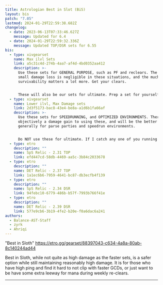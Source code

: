 ```yaml
---
title: Astrologian Best in Slot (BiS)
layout: bis
patch: "7.05"
lastmod: 2024-01-29T22:59:38.682Z
changelog:
  - date: 2023-06-13T07:33:46.627Z
    message: Updated for 6.4
  - date: 2024-01-29T22:59:32.336Z
    message: Updated TOP/DSR sets for 6.55
bis:
  - type: xivgearset
    name: Max ilvl Sets
    link: a5c31c4d-274b-4aa7-af4d-4bd0352aa412
    description: >-
      Use these sets for GENERAL PURPOSE, such as PF and reclears. The super
      small damage loss is negligible in these situations, and the much higher
      survivability matters a lot more. Get your clears. 


      These will also be our sets for ultimate. Prep a set for yourself for the upcoming 7.1 FRU.
  - type: xivgearset
    name: Lower ilvl, Max Damage sets
    link: 2d3f5173-bac8-43e4-be8a-a1d6b1fa66af
    description: >-
      Use these sets for SPEEDRUNNING, and OPTIMIZED ENVIRONMENTS. There is
      objectively a damage gain to using these, and will be the better choice
      generally for parse parties and speedrun environments. 


      Do NOT use these for ultimate. If I catch any one of you running i710 left side for FRU, I'm cursing you with 0% Oracle crit rate for the rest of eternity.
  - type: etro
    description: ""
    name: SpS Relic - 2.31 TOP
    link: efd447cd-58db-4469-aa5c-3b84c2033678
  - type: etro
    description: ""
    name: DET Relic - 2.37 TOP
    link: 1a1ec6b6-7959-4641-bc87-db3ecfb4f139
  - type: etro
    description: ""
    name: SpS Relic - 2.34 DSR
    link: 94febc10-6779-486b-b57f-7993b766f41e
  - type: etro
    description: ""
    name: DET Relic - 2.39 DSR
    link: 577e9cb6-3b19-4fe2-b20e-f0a6dac6a241
authors:
  - Balance-AST-Staff
  - zyrk
  - Ahriqi
---
```

  

"Best in Sloth" <https://etro.gg/gearset/88397043-c634-4a8a-80ab-8c140244ad44>  

Best in Sloth, while not quite as high damage as the faster sets, is a safer option while still maintaining reasonably high damage. It is for those who have high ping and find it hard to not clip with faster GCDs, or just want to be have some extra leeway for mana during weekly re-clears.

- - -
